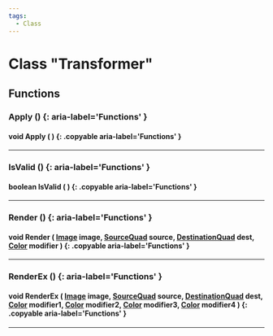 ```yaml
---
tags:
  - Class
---
```

# Class "Transformer"

## Functions

### Apply () {: aria-label='Functions' }
#### void Apply ( ) {: .copyable aria-label='Functions' }

___
### IsValid () {: aria-label='Functions' }
#### boolean IsValid ( ) {: .copyable aria-label='Functions' }

___
### Render () {: aria-label='Functions' }
#### void Render ( [Image](Image.md) image, [SourceQuad](SourceQuad.md) source, [DestinationQuad](DestinationQuad.md) dest, [Color](https://wofsauge.github.io/IsaacDocs/rep/Color.html) modifier ) {: .copyable aria-label='Functions' }

___
### RenderEx () {: aria-label='Functions' }
#### void RenderEx ( [Image](Image.md) image, [SourceQuad](SourceQuad.md) source, [DestinationQuad](DestinationQuad.md) dest, [Color](https://wofsauge.github.io/IsaacDocs/rep/Color.html) modifier1, [Color](https://wofsauge.github.io/IsaacDocs/rep/Color.html) modifier2, [Color](https://wofsauge.github.io/IsaacDocs/rep/Color.html) modifier3, [Color](https://wofsauge.github.io/IsaacDocs/rep/Color.html) modifier4 ) {: .copyable aria-label='Functions' }

___